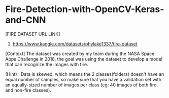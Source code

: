 # Fire-Detection-with-OpenCV-Keras-and-CNN

[FIRE DATASET URL LINK]
 1. https://www.kaggle.com/datasets/phylake1337/fire-dataset

[Context]
The dataset was created by my team during the NASA Space Apps Challenge in 2018, the goal was using the dataset to develop a model that can recognize the images with fire.

(Hint) : Data is skewed, which means the 2 classes(folders) doesn't have an equal number of samples, so make sure that you have a validation set with an equally-sized number of images per class (eg: 40 images of both fire and non-fire classes).